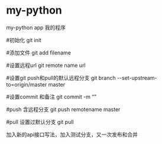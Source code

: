 # my-python
my-python app
我的程序

#初始化
git init

#添加文件
git add filename

#设置远程url
git remote name url

#设置git push和pull的默认远程分支
git branch --set-upstream-to=origin/master master

#设置commit 和备注
git commit -m “”

#push 含远程分支
git push remotename master 

#pull 设置过默认分支
git pull

 加入新的api接口写法，加入测试分支，又一次发布和合并